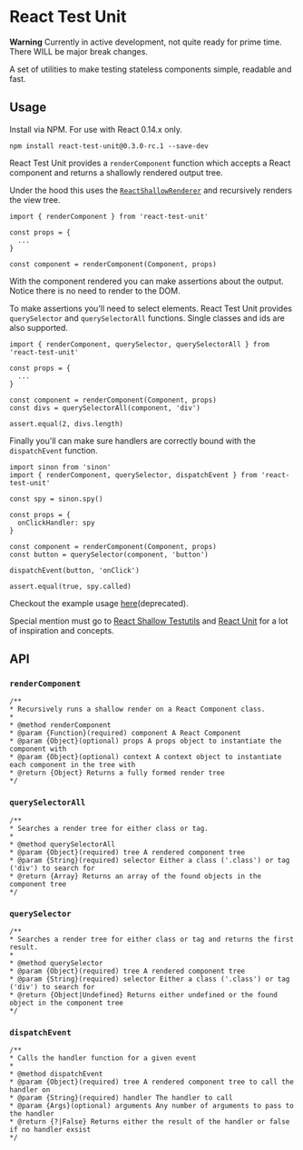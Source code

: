 # React Test Unit

<strong>Warning</strong> Currently in active development, not quite ready for prime time. There WILL be major break changes.

A set of utilities to make testing stateless components simple, readable and fast.

## Usage

Install via NPM. For use with React 0.14.x only.

```
npm install react-test-unit@0.3.0-rc.1 --save-dev
```

React Test Unit provides a `renderComponent` function which accepts a React component and returns a shallowly rendered output tree.

Under the hood this uses the [`ReactShallowRenderer`](https://facebook.github.io/react/docs/test-utils.html#shallow-rendering) and recursively renders the view tree.

```
import { renderComponent } from 'react-test-unit'

const props = {
  ...
}

const component = renderComponent(Component, props)
```

With the component rendered you can make assertions about the output. Notice there is no need to render to the DOM.

To make assertions you'll need to select elements. React Test Unit provides `querySelector` and `querySelectorAll` functions. Single classes and ids are also supported.

```
import { renderComponent, querySelector, querySelectorAll } from 'react-test-unit'

const props = {
  ...
}

const component = renderComponent(Component, props)
const divs = querySelectorAll(component, 'div')

assert.equal(2, divs.length)
```

Finally you'll can make sure handlers are correctly bound with the `dispatchEvent` function.

```
import sinon from 'sinon'
import { renderComponent, querySelector, dispatchEvent } from 'react-test-unit'

const spy = sinon.spy()

const props = {
  onClickHandler: spy
}

const component = renderComponent(Component, props)
const button = querySelector(component, 'button')

dispatchEvent(button, 'onClick')

assert.equal(true, spy.called)
```

Checkout the example usage [here](https://github.com/jarsbe/react-testing-kit)(deprecated).

Special mention must go to [React Shallow Testutils](https://github.com/sheepsteak/react-shallow-testutils) and [React Unit](https://github.com/pzavolinsky/react-unit) for a lot of inspiration and concepts.

## API

### `renderComponent`

```
/**
* Recursively runs a shallow render on a React Component class.
*
* @method renderComponent
* @param {Function}(required) component A React Component
* @param {Object}(optional) props A props object to instantiate the component with
* @param {Object}(optional) context A context object to instantiate each component in the tree with
* @return {Object} Returns a fully formed render tree
*/
```

### `querySelectorAll`

```
/**
* Searches a render tree for either class or tag.
*
* @method querySelectorAll
* @param {Object}(required) tree A rendered component tree
* @param {String}(required) selector Either a class ('.class') or tag ('div') to search for
* @return {Array} Returns an array of the found objects in the component tree
*/
```

### `querySelector`

```
/**
* Searches a render tree for either class or tag and returns the first result.
*
* @method querySelector
* @param {Object}(required) tree A rendered component tree
* @param {String}(required) selector Either a class ('.class') or tag ('div') to search for
* @return {Object|Undefined} Returns either undefined or the found object in the component tree
*/
```

### `dispatchEvent`

```
/**
* Calls the handler function for a given event
*
* @method dispatchEvent
* @param {Object}(required) tree A rendered component tree to call the handler on
* @param {String}(required) handler The handler to call
* @param {Args}(optional) arguments Any number of arguments to pass to the handler
* @return {?|False} Returns either the result of the handler or false if no handler exsist
*/
```
